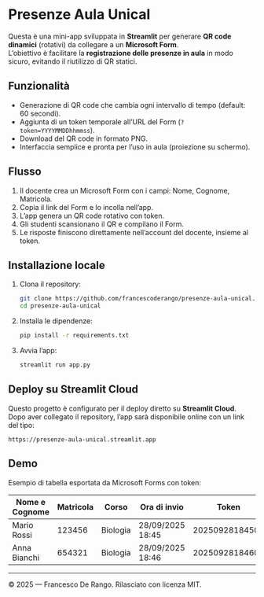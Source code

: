 # Presenze Aula Unical

Questa è una mini-app sviluppata in **Streamlit** per generare **QR code dinamici** (rotativi) da collegare a un **Microsoft Form**.  
L’obiettivo è facilitare la **registrazione delle presenze in aula** in modo sicuro, evitando il riutilizzo di QR statici.

## Funzionalità
- Generazione di QR code che cambia ogni intervallo di tempo (default: 60 secondi).
- Aggiunta di un token temporale all’URL del Form (`?token=YYYYMMDDhhmmss`).
- Download del QR code in formato PNG.
- Interfaccia semplice e pronta per l’uso in aula (proiezione su schermo).

## Flusso
1. Il docente crea un Microsoft Form con i campi: Nome, Cognome, Matricola.
2. Copia il link del Form e lo incolla nell’app.
3. L’app genera un QR code rotativo con token.
4. Gli studenti scansionano il QR e compilano il Form.
5. Le risposte finiscono direttamente nell’account del docente, insieme al token.

## Installazione locale
1. Clona il repository:
   ```bash
   git clone https://github.com/francescoderango/presenze-aula-unical.git
   cd presenze-aula-unical
   ```
2. Installa le dipendenze:
   ```bash
   pip install -r requirements.txt
   ```
3. Avvia l’app:
   ```bash
   streamlit run app.py
   ```

## Deploy su Streamlit Cloud
Questo progetto è configurato per il deploy diretto su **Streamlit Cloud**.  
Dopo aver collegato il repository, l’app sarà disponibile online con un link del tipo:

```
https://presenze-aula-unical.streamlit.app
```

## Demo
Esempio di tabella esportata da Microsoft Forms con token:

| Nome e Cognome | Matricola | Corso    | Ora di invio        | Token           |
|----------------|-----------|----------|---------------------|-----------------|
| Mario Rossi    | 123456    | Biologia | 28/09/2025 18:45    | 20250928184500 |
| Anna Bianchi   | 654321    | Biologia | 28/09/2025 18:46    | 20250928184600 |

---

© 2025 — Francesco De Rango. Rilasciato con licenza MIT.
